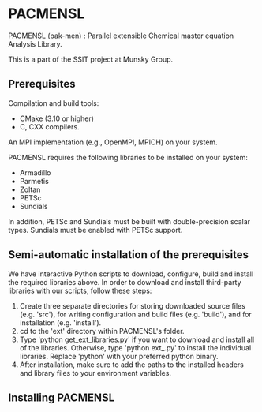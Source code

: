 # PACMENSL

PACMENSL (pak-men) : Parallel extensible Chemical master equation Analysis Library.

This is a part of the SSIT project at Munsky Group.

## Prerequisites
Compilation and build tools:
* CMake (3.10 or higher)
* C, CXX compilers.

An MPI implementation (e.g., OpenMPI, MPICH) on your system.

PACMENSL requires the following libraries to be installed on your system:

* Armadillo
* Parmetis
* Zoltan
* PETSc
* Sundials

In addition, PETSc and Sundials must be built with double-precision scalar types. Sundials must be enabled with PETSc support.

## Semi-automatic installation of the prerequisites

We have interactive Python scripts to download, configure, build and install the required libraries above. In order to download and install third-party libraries with our scripts, follow these steps:

1. Create three separate directories for storing downloaded source files (e.g. 'src'), for writing configuration and build files (e.g. 'build'), and for installation (e.g. 'install').
1. cd to the 'ext' directory within PACMENSL's folder.
1. Type 'python get_ext_libraries.py' if you want to download and install all of the libraries. Otherwise, type 'python ext_<library>.py' to install the individual libraries. Replace 'python' with your preferred python binary.
1. After installation, make sure to add the paths to the installed headers and library files to your environment variables.

## Installing PACMENSL
